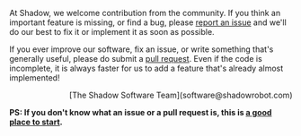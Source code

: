 At Shadow, we welcome contribution from the community. If you think an important feature is missing, or find a bug, please [report an issue](https://github.com/shadow-robot/sr-ronex/issues?state=open) and we'll do our best to fix it or implement it as soon as possible.

If you ever improve our software, fix an issue, or write something that's generally useful, please do submit a [pull request](https://github.com/shadow-robot/sr-ronex/pulls). Even if the code is incomplete, it is always faster for us to add a feature that's already almost implemented!

<p align="right">[The Shadow Software Team](software@shadowrobot.com)</p>

**PS: If you don't know what an issue or a pull request is, this is [a good place to start](https://guides.github.com/activities/contributing-to-open-source/#contributing).**
